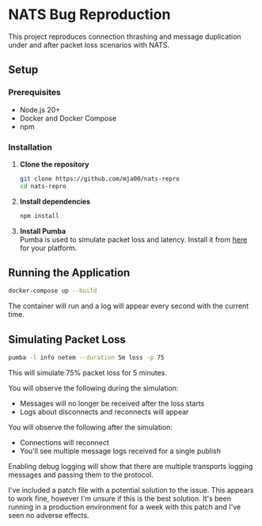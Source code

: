 # NATS Bug Reproduction

This project reproduces connection thrashing and message duplication under and after packet loss scenarios with NATS.

## Setup

### Prerequisites
- Node.js 20+ 
- Docker and Docker Compose
- npm

### Installation

1. **Clone the repository**
   ```bash
   git clone https://github.com/mja00/nats-repro
   cd nats-repro
   ```

2. **Install dependencies**
   ```bash
   npm install
   ```

3. **Install Pumba**  
   Pumba is used to simulate packet loss and latency.
   Install it from [here](https://github.com/alexei-led/pumba) for your platform.

## Running the Application

```bash
docker-compose up --build
```
The container will run and a log will appear every second with the current time.

## Simulating Packet Loss

```bash
pumba -l info netem --duration 5m loss -p 75
```
This will simulate 75% packet loss for 5 minutes.

You will observe the following during the simulation:
- Messages will no longer be received after the loss starts
- Logs about disconnects and reconnects will appear

You will observe the following after the simulation:
- Connections will reconnect
- You'll see multiple message logs received for a single publish

Enabling debug logging will show that there are multiple transports logging messages and passing them to the protocol.


I've included a patch file with a potential solution to the issue. This appears to work fine, however I'm unsure if this is the best solution. It's been running in a production environment for a week with this patch and I've seen no adverse effects.